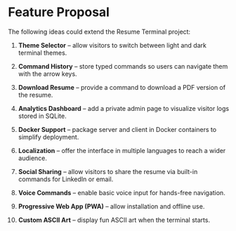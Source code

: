# Feature Proposal

The following ideas could extend the Resume Terminal project:

1. **Theme Selector** – allow visitors to switch between light and dark terminal themes.
2. **Command History** – store typed commands so users can navigate them with the arrow keys.
3. **Download Resume** – provide a command to download a PDF version of the resume.
4. **Analytics Dashboard** – add a private admin page to visualize visitor logs stored in SQLite.
5. **Docker Support** – package server and client in Docker containers to simplify deployment.

6. **Localization** – offer the interface in multiple languages to reach a wider audience.
7. **Social Sharing** – allow visitors to share the resume via built-in commands for LinkedIn or email.

8. **Voice Commands** – enable basic voice input for hands-free navigation.
9. **Progressive Web App (PWA)** – allow installation and offline use.
10. **Custom ASCII Art** – display fun ASCII art when the terminal starts.



